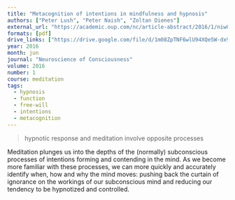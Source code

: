 ```yaml
---
title: "Metacognition of intentions in mindfulness and hypnosis"
authors: ["Peter Lush", "Peter Naish", "Zoltan Dienes"]
external_url: "https://academic.oup.com/nc/article-abstract/2016/1/niw007/2757127"
formats: [pdf]
drive_links: ["https://drive.google.com/file/d/1m08ZpTNF6wlU94XQe5W-dx9LzRkGaf9w/view?usp=drivesdk"]
year: 2016
month: jun
journal: "Neuroscience of Consciousness"
volume: 2016
number: 1
course: meditation
tags:
  - hypnosis
  - function
  - free-will
  - intentions
  - metacognition
---
```


> hypnotic response and meditation involve opposite processes

Meditation plunges us into the depths of the (normally) subconscious processes of intentions forming and contending in the mind. As we become more familiar with these processes, we can more quickly and accurately identify when, how and why the mind moves: pushing back the curtain of ignorance on the workings of our subconscious mind and reducing our tendency to be hypnotized and controlled.


